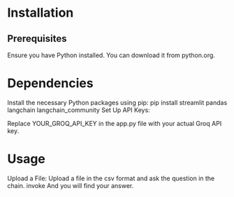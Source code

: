# Installation
## Prerequisites
Ensure you have Python installed. You can download it from python.org.
# Dependencies
Install the necessary Python packages using pip:
pip install streamlit pandas langchain langchain_community
Set Up API Keys:

Replace YOUR_GROQ_API_KEY in the app.py file with your actual Groq API key.
# Usage
Upload a File: Upload a file in the csv format and ask the question in the chain. invoke
And you will find your answer.

